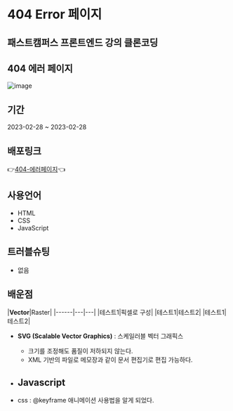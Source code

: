 # 404 Error 페이지

## 패스트캠퍼스 프론트엔드 강의 클론코딩

## 404 에러 페이지 

![image](https://github.com/KyoJin-Hwang/404error-clone-front/assets/84490050/17375b9b-afef-43f1-a20e-c32d6312fe18)

## 기간

2023-02-28 ~ 2023-02-28

## 배포링크

👉<a href='https://kyojin-hwang.github.io/404error-clone-front'>404-에러페이지</a>👈

## 사용언어

- HTML
- CSS
- JavaScript

## 트러블슈팅

- 없음

## 배운점
|**Vector**|Raster|
|------|---|---|
|테스트1|픽셀로 구성|
|테스트1|테스트2|
|테스트1|테스트2|
- **SVG (Scalable Vector Graphics)** : 스케일러블 벡터 그래픽스
  - 크기를 조정해도 품질이 저하되지 않는다.
  - XML 기반의 파일로 메모장과 같이 문서 편집기로 편집 가능하다.
    
- **Javascript**
  - 
- css : @keyframe 애니메이션 사용법을 알게 되었다.
